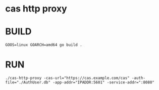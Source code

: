 # cas http proxy

# BUILD
```
GOOS=linux GOARCH=amd64 go build .
```

# RUN
```
./cas-http-proxy -cas-url="https://cas.example.com/cas" -auth-file="./AuthUser.db" -app-addr="IPADDR:5601" -service-addr=":8080"
```